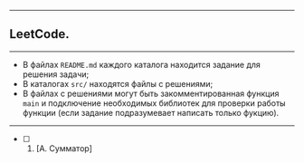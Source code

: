 ___
## LeetCode. 
___

* В файлах `README.md` каждого каталога находится задание для решения задачи;
* В каталогах `src/` находятся файлы с решениями;
* В файлах с решениями могут быть закомментированная функция `main` и подключение необходимых библиотек для проверки работы функции (если задание подразумевает написать только фукцию).

---

- [ ] 001. [A. Сумматор]
